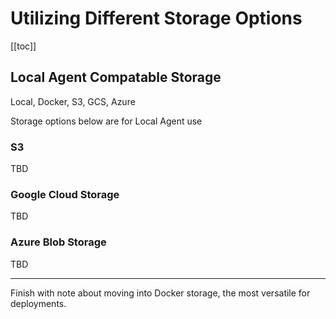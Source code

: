 # Utilizing Different Storage Options

[[toc]]

## Local Agent Compatable Storage

Local, Docker, S3, GCS, Azure

Storage options below are for Local Agent use

### S3

TBD

### Google Cloud Storage

TBD

### Azure Blob Storage

TBD

-----

Finish with note about moving into Docker storage, the most versatile for deployments.
